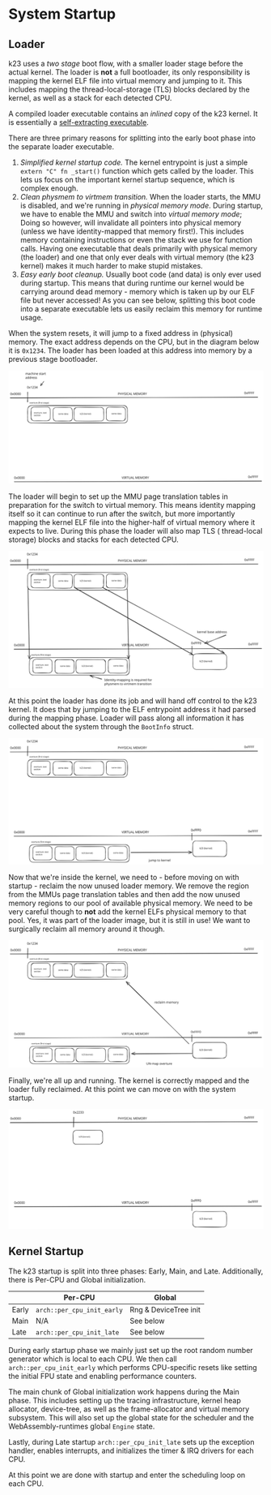 # System Startup

## Loader

k23 uses a *two stage* boot flow, with a smaller loader stage before the actual kernel.
The loader is **not** a full bootloader, its only responsibility is mapping the kernel ELF file into virtual memory and
jumping to it. This includes mapping the thread-local-storage (TLS) blocks declared by the kernel, as well as a stack
for each detected CPU.

A compiled loader executable contains an *inlined* copy of the k23 kernel. It is essentially a
[self-extracting executable](https://en.wikipedia.org/wiki/Self-extracting_archive).

There are three primary reasons for splitting into the early boot phase into the separate loader executable.

1. *Simplified kernel startup code.* The kernel entrypoint is just a simple `extern "C" fn _start()` function which
   gets called by the loader. This lets us focus on the important kernel startup sequence, which is complex enough.
2. *Clean physmem to virtmem transition.* When the loader starts, the MMU is disabled, and we're running in *physical
   memory mode*.
   During startup, we have to enable the MMU and switch into *virtual memory mode*; Doing so however, will invalidate
   all pointers
   into physical memory (unless we have identity-mapped that memory first!). This includes memory containing
   instructions or even
   the stack we use for function calls. Having one executable that deals primarily with physical memory (the loader) and
   one
   that only ever deals with virtual memory (the k23 kernel) makes it much harder to make stupid mistakes.
3. *Easy early boot cleanup.* Usually boot code (and data) is only ever used during startup. This means that during
   runtime
   our kernel would be carrying around dead memory - memory which is taken up by our ELF file but never accessed! As you
   can
   see below, splitting this boot code into a separate executable lets us easily reclaim this memory for runtime usage.

When the system resets, it will jump to a fixed address in (physical) memory. The exact address depends on the CPU, but
in the diagram below it is `0x1234`. The loader has been loaded at this address into memory by a previous stage
bootloader.

![boot 01](imgs/boot-01.svg)

The loader will begin to set up the MMU page translation tables in preparation for the switch to virtual memory. This
means identity mapping itself so it can continue to run after the switch, but more importantly mapping the kernel ELF
file into the higher-half of virtual memory where it expects to live. During this phase the loader will also map TLS (
thread-local storage) blocks and stacks for each detected CPU.

![boot-02](imgs/boot-02.svg)

At this point the loader has done its job and will hand off control to the k23 kernel. It does that by jumping to the
ELF entrypoint address it had parsed during the mapping phase. Loader will pass along all information it has collected
about the system through the `BootInfo` struct.

![boot-03](imgs/boot-03.svg)

Now that we're inside the kernel, we need to - before moving on with startup - reclaim the now unused loader memory.
We remove the region from the MMUs page translation tables and then add the now unused memory regions to our pool
of available physical memory. We need to be very careful though to **not** add the kernel ELFs physical memory to that
pool.
Yes, it was part of the loader image, but it is still in use! We want to surgically reclaim all memory around it
though.

![boot-04](imgs/boot-04.svg)

Finally, we're all up and running. The kernel is correctly mapped and the loader fully reclaimed. At this point we can
move on with the system startup.

![boot-06](imgs/boot-05.svg)

## Kernel Startup

The k23 startup is split into three phases: Early, Main, and Late. Additionally, there is Per-CPU and Global
initialization.

|       | Per-CPU                    | Global                |
|-------|----------------------------|-----------------------|
| Early | `arch::per_cpu_init_early` | Rng & DeviceTree init |
| Main  | N/A                        | See below             |
| Late  | `arch::per_cpu_init_late`  | See below             |

During early startup phase we mainly just set up the root random number generator which is local to each CPU. We then
call `arch::per_cpu_init_early` which performs CPU-specific resets like setting the initial FPU state and enabling
performance counters.

The main chunk of Global initialization work happens during the Main phase. This includes setting up the tracing
infrastructure, kernel heap allocator, device-tree, as well as the frame-allocator and virtual memory subsystem. This
will also set up the global state for the scheduler and the WebAssembly-runtimes global `Engine` state.

Lastly, during Late startup `arch::per_cpu_init_late` sets up the exception handler, enables interrupts, and initializes
the timer & IRQ drivers for each CPU.

At this point we are done with startup and enter the  scheduling loop on each CPU.